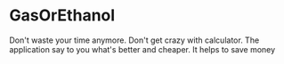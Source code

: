 # GasOrEthanol
Don't waste your time anymore.
Don't get crazy with calculator.
The application say to you what's better and cheaper.
It helps  to save money
